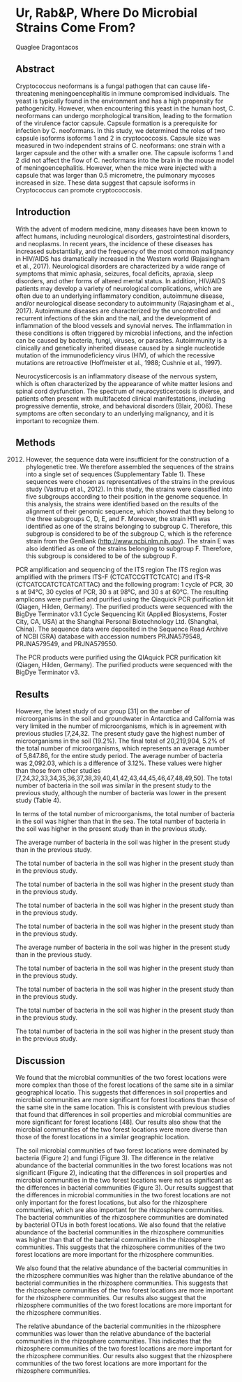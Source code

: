 # Ur, Rab&P, Where Do Microbial Strains Come From?
Quaglee Dragontacos


## Abstract
Cryptococcus neoformans is a fungal pathogen that can cause life-threatening meningoencephalitis in immune compromised individuals. The yeast is typically found in the environment and has a high propensity for pathogenicity. However, when encountering this yeast in the human host, C. neoformans can undergo morphological transition, leading to the formation of the virulence factor capsule. Capsule formation is a prerequisite for infection by C. neoformans. In this study, we determined the roles of two capsule isoforms isoforms 1 and 2 in cryptococcosis. Capsule size was measured in two independent strains of C. neoformans: one strain with a larger capsule and the other with a smaller one. The capsule isoforms 1 and 2 did not affect the flow of C. neoformans into the brain in the mouse model of meningoencephalitis. However, when the mice were injected with a capsule that was larger than 0.5 micrometre, the pulmonary mycoses increased in size. These data suggest that capsule isoforms in Cryptococcus can promote cryptococcosis.


## Introduction
With the advent of modern medicine, many diseases have been known to affect humans, including neurological disorders, gastrointestinal disorders, and neoplasms. In recent years, the incidence of these diseases has increased substantially, and the frequency of the most common malignancy in HIV/AIDS has dramatically increased in the Western world (Rajasingham et al., 2017). Neurological disorders are characterized by a wide range of symptoms that mimic aphasia, seizures, focal deficits, apraxia, sleep disorders, and other forms of altered mental status. In addition, HIV/AIDS patients may develop a variety of neurological complications, which are often due to an underlying inflammatory condition, autoimmune disease, and/or neurological disease secondary to autoimmunity (Rajasingham et al., 2017). Autoimmune diseases are characterized by the uncontrolled and recurrent infections of the skin and the nail, and the development of inflammation of the blood vessels and synovial nerves. The inflammation in these conditions is often triggered by microbial infections, and the infection can be caused by bacteria, fungi, viruses, or parasites. Autoimmunity is a clinically and genetically inherited disease caused by a single nucleotide mutation of the immunodeficiency virus (HIV), of which the recessive mutations are retroactive (Hoffmeister et al., 1988; Cushnie et al., 1997).

Neurocysticercosis is an inflammatory disease of the nervous system, which is often characterized by the appearance of white matter lesions and spinal cord dysfunction. The spectrum of neurocysticercosis is diverse, and patients often present with multifaceted clinical manifestations, including progressive dementia, stroke, and behavioral disorders (Blair, 2006). These symptoms are often secondary to an underlying malignancy, and it is important to recognize them.


## Methods
 2012. However, the sequence data were insufficient for the construction of a phylogenetic tree. We therefore assembled the sequences of the strains into a single set of sequences (Supplementary Table 1). These sequences were chosen as representatives of the strains in the previous study (Vastrup et al., 2012). In this study, the strains were classified into five subgroups according to their position in the genome sequence. In this analysis, the strains were identified based on the results of the alignment of their genomic sequence, which showed that they belong to the three subgroups C, D, E, and F. Moreover, the strain H11 was identified as one of the strains belonging to subgroup C. Therefore, this subgroup is considered to be of the subgroup C, which is the reference strain from the GenBank (http://www.ncbi.nlm.nih.gov). The strain E was also identified as one of the strains belonging to subgroup F. Therefore, this subgroup is considered to be of the subgroup F.

PCR amplification and sequencing of the ITS region
The ITS region was amplified with the primers ITS-F (CTCATCCGTTCTCATC) and ITS-R (CTCATCCATCTCATCATTAC) and the following program: 1 cycle of PCR, 30 s at 94°C, 30 cycles of PCR, 30 s at 98°C, and 30 s at 60°C. The resulting amplicons were purified and purified using the Qiaquick PCR purification kit (Qiagen, Hilden, Germany). The purified products were sequenced with the BigDye Terminator v3.1 Cycle Sequencing Kit (Applied Biosystems, Foster City, CA, USA) at the Shanghai Personal Biotechnology Ltd. (Shanghai, China). The sequence data were deposited in the Sequence Read Archive of NCBI (SRA) database with accession numbers PRJNA579548, PRJNA579549, and PRJNA579550.

The PCR products were purified using the QIAquick PCR purification kit (Qiagen, Hilden, Germany). The purified products were sequenced with the BigDye Terminator v3.


## Results
However, the latest study of our group [31] on the number of microorganisms in the soil and groundwater in Antarctica and California was very limited in the number of microorganisms, which is in agreement with previous studies [7,24,32. The present study gave the highest number of microorganisms in the soil (19.2%). The final total of 20,219,904, 5.2% of the total number of microorganisms, which represents an average number of 5,847.86, for the entire study period. The average number of bacteria was 2,092.03, which is a difference of 3.12%. These values were higher than those from other studies [7,24,32,33,34,35,36,37,38,39,40,41,42,43,44,45,46,47,48,49,50]. The total number of bacteria in the soil was similar in the present study to the previous study, although the number of bacteria was lower in the present study (Table 4).

In terms of the total number of microorganisms, the total number of bacteria in the soil was higher than that in the sea. The total number of bacteria in the soil was higher in the present study than in the previous study.

The average number of bacteria in the soil was higher in the present study than in the previous study.

The total number of bacteria in the soil was higher in the present study than in the previous study.

The total number of bacteria in the soil was higher in the present study than in the previous study.

The total number of bacteria in the soil was higher in the present study than in the previous study.

The total number of bacteria in the soil was higher in the present study than in the previous study.

The average number of bacteria in the soil was higher in the present study than in the previous study.

The total number of bacteria in the soil was higher in the present study than in the previous study.

The total number of bacteria in the soil was higher in the present study than in the previous study.

The total number of bacteria in the soil was higher in the present study than in the previous study.

The total number of bacteria in the soil was higher in the present study than in the previous study.


## Discussion
We found that the microbial communities of the two forest locations were more complex than those of the forest locations of the same site in a similar geographical locatio. This suggests that differences in soil properties and microbial communities are more significant for forest locations than those of the same site in the same location. This is consistent with previous studies that found that differences in soil properties and microbial communities are more significant for forest locations [48]. Our results also show that the microbial communities of the two forest locations were more diverse than those of the forest locations in a similar geographic location.

The soil microbial communities of two forest locations were dominated by bacteria (Figure 2) and fungi (Figure 3). The difference in the relative abundance of the bacterial communities in the two forest locations was not significant (Figure 2), indicating that the differences in soil properties and microbial communities in the two forest locations were not as significant as the differences in bacterial communities (Figure 3). Our results suggest that the differences in microbial communities in the two forest locations are not only important for the forest locations, but also for the rhizosphere communities, which are also important for the rhizosphere communities. The bacterial communities of the rhizosphere communities are dominated by bacterial OTUs in both forest locations. We also found that the relative abundance of the bacterial communities in the rhizosphere communities was higher than that of the bacterial communities in the rhizosphere communities. This suggests that the rhizosphere communities of the two forest locations are more important for the rhizosphere communities.

We also found that the relative abundance of the bacterial communities in the rhizosphere communities was higher than the relative abundance of the bacterial communities in the rhizosphere communities. This suggests that the rhizosphere communities of the two forest locations are more important for the rhizosphere communities. Our results also suggest that the rhizosphere communities of the two forest locations are more important for the rhizosphere communities.

The relative abundance of the bacterial communities in the rhizosphere communities was lower than the relative abundance of the bacterial communities in the rhizosphere communities. This indicates that the rhizosphere communities of the two forest locations are more important for the rhizosphere communities. Our results also suggest that the rhizosphere communities of the two forest locations are more important for the rhizosphere communities.
